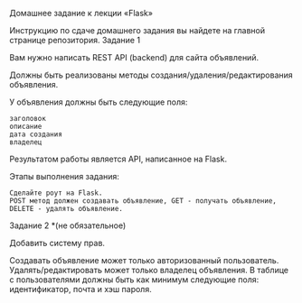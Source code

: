 Домашнее задание к лекции «Flask»

Инструкцию по сдаче домашнего задания вы найдете на главной странице репозитория.
Задание 1

Вам нужно написать REST API (backend) для сайта объявлений.

Должны быть реализованы методы создания/удаления/редактирования объявления.

У объявления должны быть следующие поля:

    заголовок
    описание
    дата создания
    владелец

Результатом работы является API, написанное на Flask.

Этапы выполнения задания:

    Сделайте роут на Flask.
    POST метод должен создавать объявление, GET - получать объявление, DELETE - удалять объявление.

Задание 2 *(не обязательное)

Добавить систему прав.

Создавать объявление может только авторизованный пользователь. Удалять/редактировать может только владелец объявления. В таблице с пользователями должны быть как минимум следующие поля: идентификатор, почта и хэш пароля.